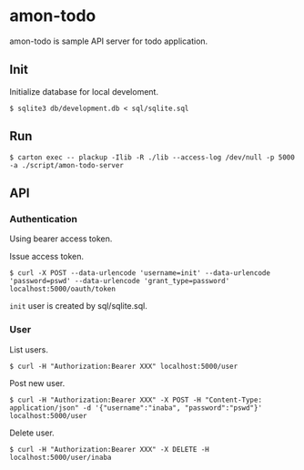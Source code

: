 # amon-todo

amon-todo is sample API server for todo application.

## Init

Initialize database for local develoment.

```
$ sqlite3 db/development.db < sql/sqlite.sql
```

## Run

```
$ carton exec -- plackup -Ilib -R ./lib --access-log /dev/null -p 5000 -a ./script/amon-todo-server
```

## API

### Authentication

Using bearer access token.

Issue access token.

```
$ curl -X POST --data-urlencode 'username=init' --data-urlencode 'password=pswd' --data-urlencode 'grant_type=password' localhost:5000/oauth/token
```

`init` user is created by sql/sqlite.sql.

### User

List users.

```
$ curl -H "Authorization:Bearer XXX" localhost:5000/user
```

Post new user.

```
$ curl -H "Authorization:Bearer XXX" -X POST -H "Content-Type: application/json" -d '{"username":"inaba", "password":"pswd"}' localhost:5000/user
```

Delete user.

```
$ curl -H "Authorization:Bearer XXX" -X DELETE -H localhost:5000/user/inaba
```

